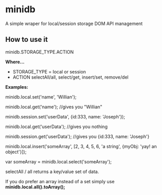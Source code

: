 minidb
======

A simple wraper for local/session storage DOM API management

How to use it
------------------------------

minidb.STORAGE_TYPE.ACTION

**Where...**

 - STORAGE_TYPE = local or session
 - ACTION
        selectAll/all,
        select/get,
        insert/set,
        remove/del

**Examples:**

minidb.local.set('name', 'Willian');

minidb.local.get('name'); //gives you "Willian"

minidb.session.set('userData', {id:333, name: 'Joseph'});

minidb.local.get('userData'); //gives you nothing

minidb.session.get('userData'); //gives you {id:333, name: 'Joseph'}

minidb.local.insert('someArray', [2, 3, 4, 5, 6, 'a string', {myObj: 'yay! an object'}]);

var someArray = minidb.local.select('someArray');


selectAll / all returns a key/value set of data.

If you do prefer an array instead of a set simply use **minidb.local.all().toArray();**

